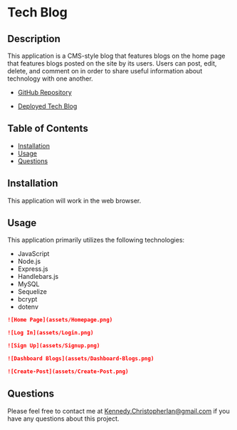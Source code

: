 # Tech Blog

## Description

This application is a CMS-style blog that features blogs on the home page that features blogs posted on the site by its users. Users can post, edit, delete, and comment on in order to share useful information about technology with one another. 

* [GitHub Repository](https://github.com/cikennedy/tech-blog)

* [Deployed Tech Blog](https://salty-castle-29275.herokuapp.com/)

## Table of Contents

* [Installation](#installation)
* [Usage](#usage)
* [Questions](#questions)

## Installation

This application will work in the web browser.  

## Usage 

This application primarily utilizes the following technologies: 

* JavaScript
* Node.js
* Express.js
* Handlebars.js
* MySQL
* Sequelize 
* bcrypt 
* dotenv


```md
![Home Page](assets/Homepage.png)

```

```md
![Log In](assets/Login.png)

```

```md
![Sign Up](assets/Signup.png)

```

```md
![Dashboard Blogs](assets/Dashboard-Blogs.png)

```

```md
![Create-Post](assets/Create-Post.png)

```

## Questions

Please feel free to contact me at [Kennedy.ChristopherIan@gmail.com](mailto:kennedy.christopherian@gmail.com) if you have any questions about this project. 